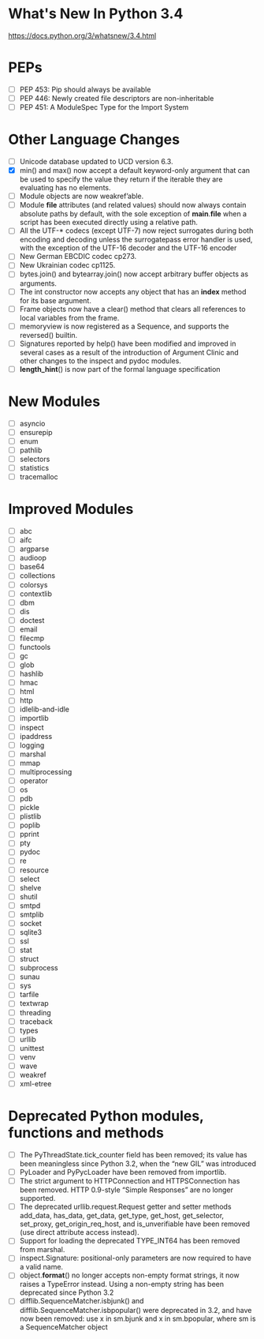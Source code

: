 # What's New In Python 3.4

https://docs.python.org/3/whatsnew/3.4.html

PEPs
====
- [ ] PEP 453: Pip should always be available 
- [ ] PEP 446: Newly created file descriptors are non-inheritable
- [ ] PEP 451:  A ModuleSpec Type for the Import System

Other Language Changes
======================
- [ ] Unicode database updated to UCD version 6.3.
- [x] min() and max() now accept a default keyword-only argument that can be used to specify the value they return if the iterable they are evaluating has no elements. 
- [ ] Module objects are now weakref’able.
- [ ] Module __file__ attributes (and related values) should now always contain absolute paths by default, with the sole exception of __main__.__file__ when a script has been executed directly using a relative path. 
- [ ] All the UTF-* codecs (except UTF-7) now reject surrogates during both encoding and decoding unless the surrogatepass error handler is used, with the exception of the UTF-16 decoder and the UTF-16 encoder
- [ ] New German EBCDIC codec cp273.
- [ ] New Ukrainian codec cp1125.
- [ ] bytes.join() and bytearray.join() now accept arbitrary buffer objects as arguments.
- [ ] The int constructor now accepts any object that has an __index__ method for its base argument. 
- [ ] Frame objects now have a clear() method that clears all references to local variables from the frame. 
- [ ] memoryview is now registered as a Sequence, and supports the reversed() builtin.
- [ ] Signatures reported by help() have been modified and improved in several cases as a result of the introduction of Argument Clinic and other changes to the inspect and pydoc modules.
- [ ] __length_hint__() is now part of the formal language specification

New Modules
===========
- [ ] asyncio
- [ ] ensurepip
- [ ] enum
- [ ] pathlib
- [ ] selectors
- [ ] statistics
- [ ] tracemalloc

Improved Modules
================
- [ ] abc
- [ ] aifc
- [ ] argparse
- [ ] audioop
- [ ] base64
- [ ] collections
- [ ] colorsys
- [ ] contextlib
- [ ] dbm
- [ ] dis
- [ ] doctest
- [ ] email
- [ ] filecmp
- [ ] functools
- [ ] gc
- [ ] glob
- [ ] hashlib
- [ ] hmac
- [ ] html
- [ ] http
- [ ] idlelib-and-idle
- [ ] importlib
- [ ] inspect
- [ ] ipaddress
- [ ] logging
- [ ] marshal
- [ ] mmap
- [ ] multiprocessing
- [ ] operator
- [ ] os
- [ ] pdb
- [ ] pickle
- [ ] plistlib
- [ ] poplib
- [ ] pprint
- [ ] pty
- [ ] pydoc
- [ ] re
- [ ] resource
- [ ] select
- [ ] shelve
- [ ] shutil
- [ ] smtpd
- [ ] smtplib
- [ ] socket
- [ ] sqlite3
- [ ] ssl
- [ ] stat
- [ ] struct
- [ ] subprocess
- [ ] sunau
- [ ] sys
- [ ] tarfile
- [ ] textwrap
- [ ] threading
- [ ] traceback
- [ ] types
- [ ] urllib
- [ ] unittest
- [ ] venv
- [ ] wave
- [ ] weakref
- [ ] xml-etree

Deprecated Python modules, functions and methods
==============

- [ ] The PyThreadState.tick_counter field has been removed; its value has been meaningless since Python 3.2, when the “new GIL” was introduced
- [ ] PyLoader and PyPycLoader have been removed from importlib.
- [ ] The strict argument to HTTPConnection and HTTPSConnection has been removed. HTTP 0.9-style “Simple Responses” are no longer supported.
- [ ] The deprecated urllib.request.Request getter and setter methods add_data, has_data, get_data, get_type, get_host, get_selector, set_proxy, get_origin_req_host, and is_unverifiable have been removed (use direct attribute access instead).
- [ ] Support for loading the deprecated TYPE_INT64 has been removed from marshal.
- [ ] inspect.Signature: positional-only parameters are now required to have a valid name.
- [ ] object.__format__() no longer accepts non-empty format strings, it now raises a TypeError instead. Using a non-empty string has been deprecated since Python 3.2
- [ ] difflib.SequenceMatcher.isbjunk() and difflib.SequenceMatcher.isbpopular() were deprecated in 3.2, and have now been removed: use x in sm.bjunk and x in sm.bpopular, where sm is a SequenceMatcher object
